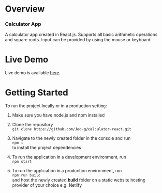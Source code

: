 # Overview
### Calculator App
A calculator app created in React.js. Supports all basic arithmetic operations and square roots. Input can be provided by using the mouse or keyboard.
# Live Demo
Live demo is available [here](https://jed-g.github.io/calculator-react).
# Getting Started
To run the project locally or in a production setting:
1. Make sure you have node.js and npm installed

2. Clone the repository  
`git clone https://github.com/Jed-g/calculator-react.git`
3. Navigate to the newly created folder in the console and run  
`npm i`  
to install the project dependencies
7. To run the application in a development environment, run  
`npm start`
8. To run the application in a production environment, run  
`npm run build`  
and host the newly created **build** folder on a static website hosting provider of your choice e.g. Netlify
